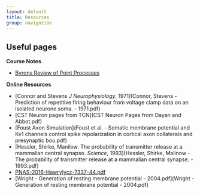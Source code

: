 ```yaml
---
layout: default
title: Resources
group: navigation
---
```


## Useful pages

**Course Notes**

  + [Byrons Review of Point
  Processes](https://github.com/ckemere/CourseNotes/blob/master/NeuralSignalProcessing/PoissonNotes/PoissProcRev.pdf)

**Online Resources**

  + [Connor and Stevens _J Neurophysiology_, 1971](Connor, Stevens - Prediction of repetitive firing behaviour from voltage clamp data on an isolated neurone soma. - 1971.pdf)
  + [CST Neuron pages from TCN](CST Neuron Pages from Dayan and Abbot.pdf)
  + [Foust Axon Simulation](Foust et al. - Somatic membrane potential and Kv1 channels control spike repolarization in cortical axon collaterals and presynaptic bou.pdf)
  + [Hessler, Shirke, Manilow. The probability of transmitter release at a mammalian 
  central synapse. _Science_, 1993](Hessler, Shirke, Malinow - The probability of transmitter release at a mammalian central synapse. - 1993.pdf)
  + [PNAS-2016-Hawrylycz-7337-44.pdf](PNAS-2016-Hawrylycz-7337-44.pdf)
  + [Wright - Generation of resting membrane potential - 2004.pdf](Wright - Generation of resting membrane potential - 2004.pdf)


